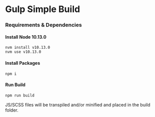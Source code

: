 # Gulp Simple Build

### Requirements & Dependencies

#### Install Node 10.13.0

```
nvm install v10.13.0
nvm use v10.13.0
```

#### Install Packages

```
npm i
```

#### Run Build

```
npm run build
```

JS/SCSS files will be transpiled and/or minified and placed in the build folder.
